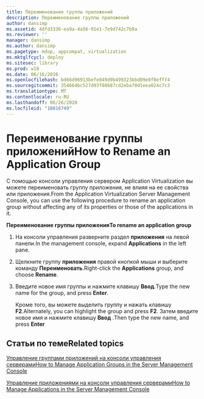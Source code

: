 ```yaml
---
title: Переименование группы приложений
description: Переименование группы приложений
author: dansimp
ms.assetid: 4dfd3336-ea9a-4a56-91e1-7e9d742c7b9a
ms.reviewer: ''
manager: dansimp
ms.author: dansimp
ms.pagetype: mdop, appcompat, virtualization
ms.mktglfcycl: deploy
ms.sitesec: library
ms.prod: w10
ms.date: 06/16/2016
ms.openlocfilehash: bd66d96913befe049d9b499323bbd09e0f0efff4
ms.sourcegitcommit: 354664bc527d93f80687cd2eba70d1eea024c7c3
ms.translationtype: MT
ms.contentlocale: ru-RU
ms.lasthandoff: 06/26/2020
ms.locfileid: "10816749"
---
```

# <span data-ttu-id="b066f-103">Переименование группы приложений</span><span class="sxs-lookup"><span data-stu-id="b066f-103">How to Rename an Application Group</span></span>


<span data-ttu-id="b066f-104">С помощью консоли управления сервером Application Virtualization вы можете переименовать группу приложения, не влияя на ее свойства или приложения.</span><span class="sxs-lookup"><span data-stu-id="b066f-104">From the Application Virtualization Server Management Console, you can use the following procedure to rename an application group without affecting any of its properties or those of the applications in it.</span></span>

**<span data-ttu-id="b066f-105">Переименование группы приложения</span><span class="sxs-lookup"><span data-stu-id="b066f-105">To rename an application group</span></span>**

1.  <span data-ttu-id="b066f-106">На консоли управления разверните раздел **приложения** на левой панели.</span><span class="sxs-lookup"><span data-stu-id="b066f-106">In the management console, expand **Applications** in the left pane.</span></span>

2.  <span data-ttu-id="b066f-107">Щелкните группу **приложения** правой кнопкой мыши и выберите команду **Переименовать**.</span><span class="sxs-lookup"><span data-stu-id="b066f-107">Right-click the **Applications** group, and choose **Rename**.</span></span>

3.  <span data-ttu-id="b066f-108">Введите новое имя группы и нажмите клавишу **Ввод**.</span><span class="sxs-lookup"><span data-stu-id="b066f-108">Type the new name for the group, and press **Enter**.</span></span>

    <span data-ttu-id="b066f-109">Кроме того, вы можете выделить группу и нажать клавишу **F2**.</span><span class="sxs-lookup"><span data-stu-id="b066f-109">Alternately, you can highlight the group and press **F2**.</span></span> <span data-ttu-id="b066f-110">Затем введите новое имя и нажмите клавишу **Ввод** .</span><span class="sxs-lookup"><span data-stu-id="b066f-110">Then type the new name, and press **Enter**</span></span>

## <span data-ttu-id="b066f-111">Статьи по теме</span><span class="sxs-lookup"><span data-stu-id="b066f-111">Related topics</span></span>


[<span data-ttu-id="b066f-112">Управление группами приложений на консоли управления серверами</span><span class="sxs-lookup"><span data-stu-id="b066f-112">How to Manage Application Groups in the Server Management Console</span></span>](how-to-manage-application-groups-in-the-server-management-console.md)

[<span data-ttu-id="b066f-113">Управление приложениями на консоли управления серверами</span><span class="sxs-lookup"><span data-stu-id="b066f-113">How to Manage Applications in the Server Management Console</span></span>](how-to-manage-applications-in-the-server-management-console.md)

 

 





